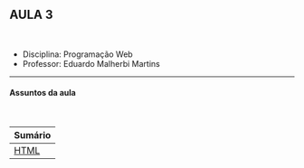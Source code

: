 ## AULA 3

<br />

- Disciplina: Programação Web
- Professor: Eduardo Malherbi Martins

---

#### Assuntos da aula

<br />

| Sumário          |
| ---------------- |
| [HTML](../html/) |
